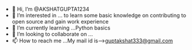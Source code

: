- 👋 Hi, I’m @AKSHATGUPTA1234
- 👀 I’m interested in ... to learn some basic knowledge on contributing to open source and gain work experience
- 🌱 I’m currently learning ...Python basics
- 💞️ I’m looking to collaborate on ...
- 📫 How to reach me ...My mail id is-->guptakshat333@gmail.com

<!---
AKSHATGUPTA1234/AKSHATGUPTA1234 is a ✨ special ✨ repository because its `README.md` (this file) appears on your GitHub profile.
You can click the Preview link to take a look at your changes.
--->
